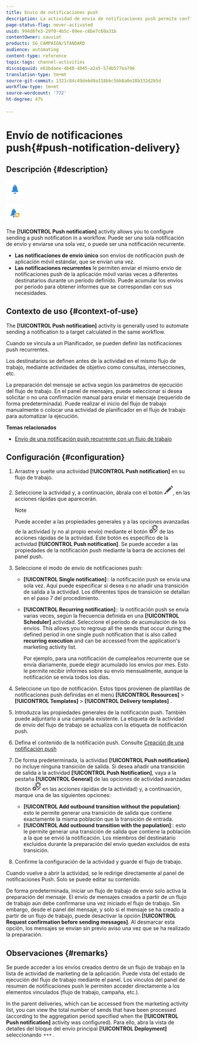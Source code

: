 ```yaml
---
title: Envío de notificaciones push
description: La actividad de envío de notificaciones push permite configurar el envío de una sola notificación push de envío o de una notificación push recurrente en un flujo de trabajo.
page-status-flag: never-activated
uuid: 994d8fe3-29f0-4b5c-89ee-c6be7c60a31b
contentOwner: sauviat
products: SG_CAMPAIGN/STANDARD
audience: automating
content-type: reference
topic-tags: channel-activities
discoiquuid: e61bdaee-4b48-4845-a2a5-574b577ea796
translation-type: tm+mt
source-git-commit: 1321c84c49de6d9a318bbc5bb8a0e28b332d2b5d
workflow-type: tm+mt
source-wordcount: '772'
ht-degree: 47%

---
```



# Envío de notificaciones push{#push-notification-delivery}

## Descripción {#description}

![](assets/push.png)

![](assets/recurrentpush.png)

The **[!UICONTROL Push notification]** activity allows you to configure sending a push notification in a workflow. Puede ser una sola notificación de envío y enviarse una sola vez, o puede ser una notificación recurrente.

* **Las notificaciones de envío único** son envíos de notificación push de aplicación móvil estándar, que se envían una vez.
* **Las notificaciones recurrentes** le permiten enviar el mismo envío de notificaciones push de la aplicación móvil varias veces a diferentes destinatarios durante un período definido. Puede acumular los envíos por periodo para obtener informes que se correspondan con sus necesidades.

## Contexto de uso {#context-of-use}

The **[!UICONTROL Push notification]** activity is generally used to automate sending a notification to a target calculated in the same workflow.

Cuando se vincula a un Planificador, se pueden definir las notificaciones push recurrentes.

Los destinatarios se definen antes de la actividad en el mismo flujo de trabajo, mediante actividades de objetivo como consultas, intersecciones, etc.

La preparación del mensaje se activa según los parámetros de ejecución del flujo de trabajo. En el panel de mensajes, puede seleccionar si desea solicitar o no una confirmación manual para enviar el mensaje (requerido de forma predeterminada). Puede realizar el inicio del flujo de trabajo manualmente o colocar una actividad de planificador en el flujo de trabajo para automatizar la ejecución.

**Temas relacionados**

* [Envío de una notificación push recurrente con un flujo de trabajo](../../automating/using/recurring-push-notifications.md)

## Configuración {#configuration}

1. Arrastre y suelte una actividad **[!UICONTROL Push notification]** en su flujo de trabajo.
1. Seleccione la actividad y, a continuación, ábrala con el botón ![](assets/edit_darkgrey-24px.png), en las acciones rápidas que aparecerán.

   >[!NOTE]
   >
   >Puede acceder a las propiedades generales y a las opciones avanzadas de la actividad (y no al propio envío) mediante el botón ![](assets/dlv_activity_params-24px.png) de las acciones rápidas de la actividad. Este botón es específico de la actividad **[!UICONTROL Push notification]**. Se puede acceder a las propiedades de la notificación push mediante la barra de acciones del panel push.

1. Seleccione el modo de envío de notificaciones push:

   * **[!UICONTROL Single notification]**:: la notificación push se envía una sola vez. Aquí puede especificar si desea o no añadir una transición de salida a la actividad. Los diferentes tipos de transición se detallan en el paso 7 del procedimiento.
   * **[!UICONTROL Recurring notification]**:: la notificación push se envía varias veces, según la frecuencia definida en una **[!UICONTROL Scheduler]** actividad. Seleccione el periodo de acumulación de los envíos. This allows you to regroup all the sends that occur during the defined period in one single push notification that is also called **recurring execution** and can be accessed from the application&#39;s marketing activity list.

      Por ejemplo, para una notificación de cumpleaños recurrente que se envía diariamente, puede elegir acumulado los envíos por mes. Esto le permite recibir informes sobre su envío mensualmente, aunque la notificación se envía todos los días.

1. Seleccione un tipo de notificación. Estos tipos provienen de plantillas de notificaciones push definidas en el menú **[!UICONTROL Resources]** > **[!UICONTROL Templates]** > **[!UICONTROL Delivery templates]** .
1. Introduzca las propiedades generales de la notificación push. También puede adjuntarlo a una campaña existente. La etiqueta de la actividad de envío del flujo de trabajo se actualiza con la etiqueta de notificación push.
1. Defina el contenido de la notificación push. Consulte [Creación de una notificación push](../../channels/using/preparing-and-sending-a-push-notification.md)
1. De forma predeterminada, la actividad **[!UICONTROL Push notification]** no incluye ninguna transición de salida. Si desea añadir una transición de salida a la actividad **[!UICONTROL Push Notification]**, vaya a la pestaña **[!UICONTROL General]** de las opciones de actividad avanzadas (botón ![](assets/dlv_activity_params-24px.png) en las acciones rápidas de la actividad) y, a continuación, marque una de las siguientes opciones:

   * **[!UICONTROL Add outbound transition without the population]**: esto le permite generar una transición de salida que contiene exactamente la misma población que la transición de entrada.
   * **[!UICONTROL Add outbound transition with the population]**:: esto le permite generar una transición de salida que contiene la población a la que se envió la notificación. Los miembros del destinatario excluidos durante la preparación del envío quedan excluidos de esta transición.

1. Confirme la configuración de la actividad y guarde el flujo de trabajo.

Cuando vuelve a abrir la actividad, se le redirige directamente al panel de notificaciones Push. Solo se puede editar su contenido.

De forma predeterminada, iniciar un flujo de trabajo de envío solo activa la preparación del mensaje. El envío de mensajes creados a partir de un flujo de trabajo aún debe confirmarse una vez iniciado el flujo de trabajo. Sin embargo, desde el panel del mensaje, y solo si el mensaje se ha creado a partir de un flujo de trabajo, puede desactivar la opción **[!UICONTROL Request confirmation before sending messages]**. Al desmarcar esta opción, los mensajes se envían sin previo aviso una vez que se ha realizado la preparación.

## Observaciones {#remarks}

Se puede acceder a los envíos creados dentro de un flujo de trabajo en la lista de actividad de marketing de la aplicación. Puede vista del estado de ejecución del flujo de trabajo mediante el panel. Los vínculos del panel de resumen de notificaciones push le permiten acceder directamente a los elementos vinculados (flujo de trabajo, campaña, etc.).

In the parent deliveries, which can be accessed from the marketing activity list, you can view the total number of sends that have been processed (according to the aggregation period specified when the **[!UICONTROL Push notification]** activity was configured). Para ello, abra la vista de detalles del bloque del envío principal **[!UICONTROL Deployment]** seleccionando ![](assets/wkf_dlv_detail_button.png).
